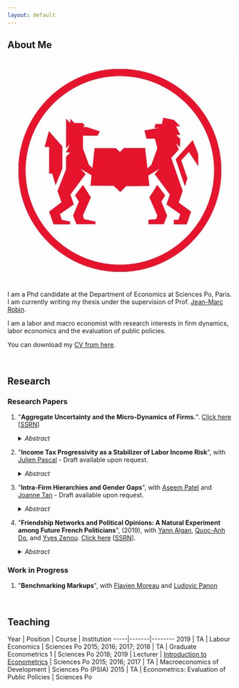 ```yaml
---
layout: default
---
```


## About Me

<img class="profile-picture" src="pipo.jpg">

I am a Phd candidate at the Department of Economics at Sciences Po, Paris. I am currently writing my thesis under the supervision of Prof. [Jean-Marc Robin](https://sites.google.com/site/jmarcrobin/).

I am a labor and macro economist with research interests in firm dynamics, labor economics and the evaluation of public policies.

You can download my [CV from here](CV.pdf).

&nbsp;

## Research

### Research Papers

1. "**Aggregate Uncertainty and the Micro-Dynamics of Firms.**". [Click here](Paper_Dynamics.pdf) [[SSRN](https://papers.ssrn.com/sol3/papers.cfm?abstract_id=3591987)]

    <details><summary> <i>Abstract</i> </summary>
    <p align="justify">
    Using firm level micro-data, I find evidence that firms with lower growth prospects are more sensitive to aggregate shocks. I interpret these findings using a model of demand accumulation and endogenous entry and exit decisions, which I then estimate on French data. The resulting cyclical dynamics of firms provide an explanation for the observed counter-cyclical dispersion in firms' growth rates. The results in this paper caution against the use of realised dispersion in firm growth rates as a proxy for time-varying uncertainty. The estimated negative correlation between a firm's sensitivity to aggregate shocks and its expected future growth rate is shown to have important consequences for the cyclical characteristics of entering and exiting firms. The quantitative model suggests that this compositional effect is sizeable and equivalent to around $10.5\%$ of the drop in aggregate employment between 2008 and 2009.
    </p>
    </details>

2. "**Income Tax Progressivity as a Stabilizer of Labor Income Risk**", with [Julien Pascal](https://julienpascal.github.io/) - Draft available upon request.

    <details><summary> <i>Abstract</i> </summary>
    <p align="justify">
    In this article we use Italian administrative data to study the role that a progressive
    income tax can play in redistributing cyclical risk from low to high wage workers and
    reduce the volatility of aggregate employment. We do this by developing and estimating a frictional model of the labor market with heterogeneous workers, aggregate
    shocks and a non-linear tax schedule. Our results show that eliminating income tax
    progressivity in Italy while maintaining the tax revenue fixed would come at the expense of the majority of workers. The current system of marginal tax rates is effective
    at reallocating cyclical income risk from low to high wage workers and reduces aggregate employment volatility by 18.5% compared to a counter-factual flat rate system.
    </p>
    </details>

3. "**Intra-Firm Hierarchies and Gender Gaps**", with [Aseem Patel](https://sites.google.com/view/aseempatel/home) and [Joanne Tan](https://sites.google.com/site/joanneyumintanphd/research) - Draft available upon request.

    <details><summary> <i>Abstract</i> </summary>
    <p align="justify">
    Does increased female leadership decrease gender wage gaps within firms? Exploiting a recent French
    reform on board membership composition we find a statistically significant effect only at the very
    top of the organisation.
    </p>
    </details>

4. "**Friendship Networks and Political Opinions: A Natural Experiment among Future French Politicians**", (2019), with [Yann Algan](http://www.yann-algan.com/), [Quoc-Anh Do](https://sites.google.com/site/qaquocanhdo/), and [Yves Zenou](https://sites.google.com/site/yvesbzenou/). [Click here](Network_Beliefs_4th_draft_31_05_2019.pdf) [[SSRN](https://papers.ssrn.com/sol3/papers.cfm?abstract_id=3397092)].

    <details><summary> <i>Abstract</i> </summary>
    <p align="justify">
    This paper shows how friendship shapes beliefs and political opinion. We make use of a unique
    natural experiment that randomly assigns new freshmen into groups in a college that produces most
    of France’s top politicians. We find strong, robust effects of friendship on differences in beliefs.
    </p>
    </details>


### Work in Progress

1. "**Benchmarking Markups**", with [Flavien Moreau](https://www.flavienmoreau.com/) and [Ludovic Panon](https://sites.google.com/site/ludovicpanon/home)   

&nbsp;

## Teaching

Year | Position | Course | Institution
-----|-------|--------
2019 | TA | Labour Economics | Sciences Po
2015; 2016; 2017; 2018 | TA | Graduate Econometrics 1 | Sciences Po
2018; 2019 | Lecturer | [Introduction to Econometrics](https://scpoecon.github.io/ScPoEconometrics/) | Sciences Po
2015; 2016; 2017 | TA | Macroeconomics of Development |  Sciences Po (PSIA)
2015 | TA  | Econometrics: Evaluation of Public Policies | Sciences Po

&nbsp;
&nbsp;
&nbsp;
